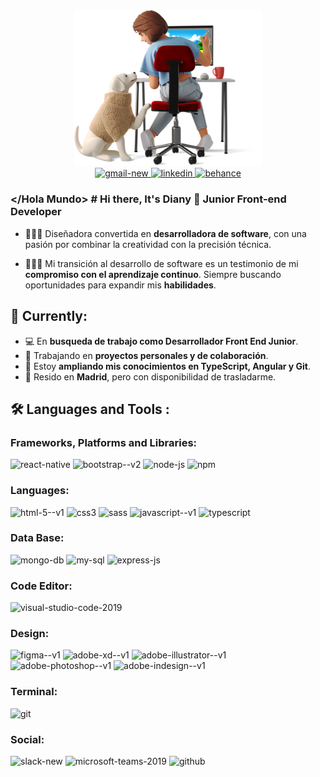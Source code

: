 <div  align="center">
<img width="300" src="./yo.png" alt="you"/>
</div>

<div id="badges" align="center">
<a href="mailto:dianymartinez31@gmail.com" target="_blank">
    <img width="48" height="48" src="https://img.icons8.com/color/48/gmail-new.png" alt="gmail-new"/>
</a>

<a href="https://www.linkedin.com/in/diany-martinez" target="_blank">
    <img width="48" height="48" src="https://img.icons8.com/fluency/48/linkedin.png" alt="linkedin"/>
</a>

<a href="https://www.behance.net/dianyluna31" target="_blank">
    <img width="48" height="48" src="https://img.icons8.com/color/48/behance.png" alt="behance"/>
</a>
</div>

### </Hola Mundo> # Hi there, It's Diany 👋 Junior Front-end Developer

- 👩🏻‍💻 Diseñadora convertida en **desarrolladora de software**, con una pasión por combinar la creatividad con la precisión técnica.

- 👩🏻‍🎓 Mi transición al desarrollo de software es un testimonio de mi **compromiso con el aprendizaje continuo**. Siempre buscando oportunidades para expandir mis **habilidades**.

## 🎯 Currently:

- 💻 En **busqueda de trabajo como Desarrollador Front End Junior**.
- 🌱 Trabajando en **proyectos personales y de colaboración**.
- 📓 Estoy **ampliando mis conocimientos en TypeScript, Angular y Git**.
- 📍 Resido en **Madrid**, pero con disponibilidad de trasladarme.

## 🛠️ Languages and Tools :

### Frameworks, Platforms and Libraries:
<div>
    <img width="50" height="50" src="https://img.icons8.com/color/48/react-native.png" alt="react-native"/>
    <img width="50" height="50" src="https://img.icons8.com/color/48/bootstrap--v2.png" alt="bootstrap--v2"/>
    <img width="50" height="50" src="https://img.icons8.com/fluency/48/node-js.png" alt="node-js"/>
    <img width="50" height="50" src="https://img.icons8.com/color/48/npm.png" alt="npm"/>
</div>


### Languages:
<div>
    <img width="50" height="50" src="https://img.icons8.com/color/48/html-5--v1.png" alt="html-5--v1"/>
    <img width="50" height="50" src="https://img.icons8.com/fluency/48/css3.png" alt="css3"/>
    <img width="50" height="50" src="https://img.icons8.com/color/48/sass.png" alt="sass"/>
    <img width="50" height="50" src="https://img.icons8.com/color/48/javascript--v1.png" alt="javascript--v1"/>
    <img width="50" height="50" src="https://img.icons8.com/color/48/typescript.png" alt="typescript"/>
</div>

### Data Base:
<div>
    <img width="64" height="64" src="https://img.icons8.com/nolan/64/mongo-db.png" alt="mongo-db"/>
    <img width="48" height="48" src="https://img.icons8.com/color/48/my-sql.png" alt="my-sql"/>
    <img width="50" height="50" src="https://img.icons8.com/ios/50/express-js.png" alt="express-js"/>
</div>


### Code Editor:
<div>
    <img width="50" height="50" src="https://img.icons8.com/fluency/48/visual-studio-code-2019.png" alt="visual-studio-code-2019"/>
</div>


### Design:
<div>
    <img width="50" height="50" src="https://img.icons8.com/color/48/figma--v1.png" alt="figma--v1"/>
    <img width="50" height="50" src="https://img.icons8.com/color/48/adobe-xd--v1.png" alt="adobe-xd--v1"/>
    <img width="50" height="50" src="https://img.icons8.com/color/48/adobe-illustrator--v1.png" alt="adobe-illustrator--v1"/>
    <img width="50" height="50" src="https://img.icons8.com/color/48/adobe-photoshop--v1.png" alt="adobe-photoshop--v1"/>
    <img width="50" height="50" src="https://img.icons8.com/color/48/adobe-indesign--v1.png" alt="adobe-indesign--v1"/>
</div>


### Terminal:
<div>
    <img width="50" height="50" src="https://img.icons8.com/color/48/git.png" alt="git"/>
</div>


### Social:
<div>
   <img width="50" height="50" src="https://img.icons8.com/color/48/slack-new.png" alt="slack-new"/>
   <img width="50" height="50" src="https://img.icons8.com/fluency/48/microsoft-teams-2019.png" alt="microsoft-teams-2019"/>
   <img width="50" height="50" src="https://img.icons8.com/fluency/48/github.png" alt="github"/>
</div>